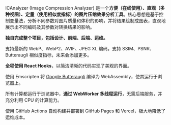 ICAnalyzer (Image Compression Analyzer) 是一个**方便（在线使用）、直观（多种视图）、定量（使用相似度指标）的图片压缩效果分析工具**。核心思想是基于控制变量法，分析不同参数对图片质量和体积的影响，并将结果绘制成图表，直观地展示出不同编码及其参数对转换结果的影响。

**独自完成整个项目，包括设计、前端、后端、运维。**

支持最新的 WebP、WebP2、AVIF、JPEG XL 编码，支持 SSIM、PSNR、Butteraugli 相似度指标，未来会添加更多。

**全程使用 React Hooks**，以简洁清晰的代码实现了美观的界面。

使用 Emscripten 将 [Google Butteraugli](https://github.com/google/butteraugli) 编译为 WebAssembly，使其运行于浏览器上。

所有计算都运行于浏览器中，**通过 WebWorker 多线程运行**，无需后端服务，并充分利用 CPU 的计算能力。

使用 GitHub Actions 自动构建并部署到 GitHub Pages 和 Vercel，极大地降低了运维成本。
